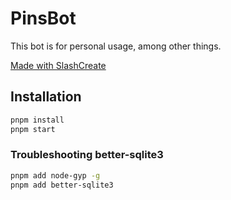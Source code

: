 # PinsBot
This bot is for personal usage, among other things.

[Made with SlashCreate](https://github.com/Snazzah/slash-create)

## Installation
```sh
pnpm install
pnpm start
```

### Troubleshooting better-sqlite3
```sh
pnpm add node-gyp -g
pnpm add better-sqlite3
```
